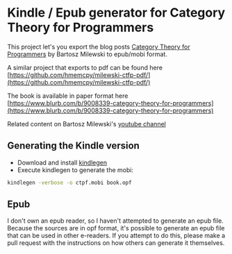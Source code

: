 # Kindle / Epub generator for Category Theory for Programmers

This project let's you export the blog posts [Category Theory for Programmers](https://bartoszmilewski.com/2014/10/28/category-theory-for-programmers-the-preface/) by Bartosz Milewski to epub/mobi format.

A similar project that exports to pdf can be found here [https://github.com/hmemcpy/milewski-ctfp-pdf/](https://github.com/hmemcpy/milewski-ctfp-pdf/)

The book is available in paper format here [https://www.blurb.com/b/9008339-category-theory-for-programmers](https://www.blurb.com/b/9008339-category-theory-for-programmers)

Related content on Bartosz Milewski's [youtube channel](https://www.youtube.com/playlist?list=PLbgaMIhjbmEnaH_LTkxLI7FMa2HsnawM_)

## Generating the Kindle version

- Download and install [kindlegen](https://www.amazon.com/gp/feature.html?docId=1000765211)
- Execute kindlegen to generate the mobi:

```bash
kindlegen -verbose -o ctpf.mobi book.opf
```

## Epub

I don't own an epub reader, so I haven't attempted to generate an epub file.
Because the sources are in opf format, it's possible to generate an epub file that can be used in other e-readers. If you attempt to do this, please make a pull request with the instructions on how others can generate it themselves.
